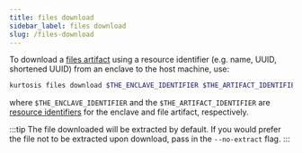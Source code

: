 ```yaml
---
title: files download
sidebar_label: files download
slug: /files-download
---
```


To download a [files artifact](../files-artifacts.md) using a resource identifier (e.g. name, UUID, shortened UUID) from an enclave to the host machine, use:

```bash
kurtosis files download $THE_ENCLAVE_IDENTIFIER $THE_ARTIFACT_IDENTIFIER $FILE_DESTINATION_PATH
```
where `$THE_ENCLAVE_IDENTIFIER` and the `$THE_ARTIFACT_IDENTIFIER` are [resource identifiers](../resource-identifier.md) for the enclave and file artifact, respectively. 

:::tip
The file downloaded will be extracted by default. If you would prefer the file not to be extracted upon download, pass in the `--no-extract` flag.
:::